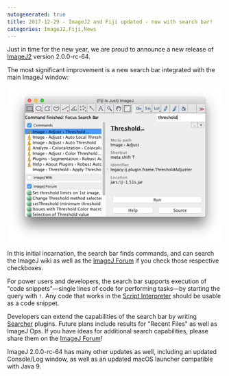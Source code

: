 ```yaml
---
autogenerated: true
title: 2017-12-29 - ImageJ2 and Fiji updated - now with search bar!
categories: ImageJ2,Fiji,News
---
```


Just in time for the new year, we are proud to announce a new release of [ImageJ2](/software/imagej2) version 2.0.0-rc-64.

The most significant improvement is a new search bar integrated with the main ImageJ window:

<img src="/media/search-bar.png" width="600"/>

In this initial incarnation, the search bar finds commands, and can search the ImageJ wiki as well as the [ImageJ Forum](http://forum.imagej.net/) if you check those respective checkboxes.

For power users and developers, the search bar supports execution of "code snippets"—single lines of code for performing tasks—by starting the query with `!`. Any code that works in the [Script Interpreter](/scripting/interpreter) should be usable as a code snippet.

Developers can extend the capabilities of the search bar by writing [Searcher](https://github.com/scijava/scijava-search/blob/scijava-search-0.3.1/src/main/java/org/scijava/search/Searcher.java#L36-L46) plugins. Future plans include results for "Recent Files" as well as ImageJ Ops. If you have ideas for additional search capabilities, please share them on the [ImageJ Forum](http://forum.imagej.net/)!

ImageJ 2.0.0-rc-64 has many other updates as well, including an updated Console/Log window, as well as an updated macOS launcher compatible with Java 9.

  
